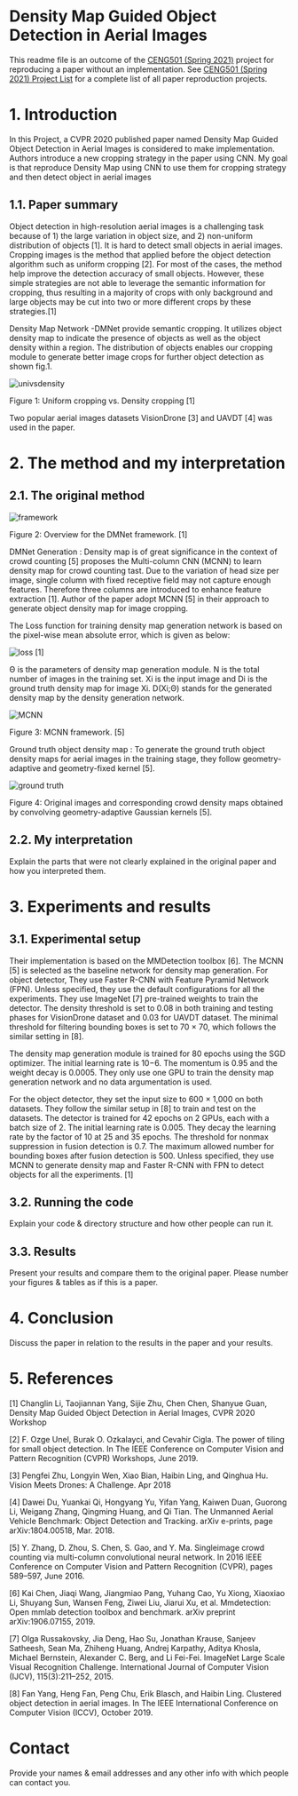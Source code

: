 # Density Map Guided Object Detection in Aerial Images

This readme file is an outcome of the [CENG501 (Spring 2021)](http://kovan.ceng.metu.edu.tr/~sinan/DL/) project for reproducing a paper without an implementation. See [CENG501 (Spring 2021) Project List](https://github.com/sinankalkan/CENG501-Spring2021) for a complete list of all paper reproduction projects.

# 1. Introduction

In this Project, a CVPR 2020 published paper named Density Map Guided Object Detection in Aerial Images is considered to make implementation. Authors introduce a new cropping strategy in the paper using CNN. 
My goal is that reproduce Density Map using CNN to use them for cropping strategy and then detect object in aerial images 


## 1.1. Paper summary

Object detection in high-resolution aerial images is a challenging task because of 1) the large variation in object size, and 2) non-uniform distribution of objects [1]. It is hard to detect small objects in aerial images. Cropping images is the method that applied before the object detection algorithm such as uniform cropping [2]. For most of the cases, the method help improve the detection accuracy of small objects. However, these simple strategies are not able to leverage the semantic information  for cropping, thus resulting in a majority of crops with only background and large objects may be cut into two or more different crops by these strategies.[1]

Density Map Network -DMNet provide semantic cropping. It utilizes object density map to indicate the presence of objects as well as the object density within a region. The distribution of objects enables our cropping module to generate better image crops for further object detection as shown fig.1. 

![univsdensity](https://user-images.githubusercontent.com/48828422/127484682-3f2f07e8-4db2-4e77-9686-0b05914dd644.PNG)

Figure 1: Uniform cropping vs. Density cropping [1]

Two popular aerial images datasets VisionDrone [3] and UAVDT [4] was used in the paper.


# 2. The method and my interpretation

## 2.1. The original method

![framework](https://user-images.githubusercontent.com/48828422/127486390-72d82226-2ed0-4b56-a700-23ead73165b0.PNG)

Figure 2: Overview for the DMNet framework. [1]

DMNet Generation : Density map is of great significance in the context of crowd counting [5] proposes the Multi-column CNN (MCNN) to learn density map for crowd counting tast. Due to the variation of head size per image, single column with fixed receptive field may not capture enough features. Therefore three columns are introduced to enhance feature extraction [1]. Author of the paper adopt MCNN [5] in their approach to generate object density map for image cropping. 

The Loss function for training density map generation network is based on the pixel-wise mean absolute error, which is given as below: 

![loss](https://user-images.githubusercontent.com/48828422/127487939-3e493e57-5037-49e8-97a7-97795fc72ffc.PNG)
[1]


Θ is the parameters of density map generation module. N is the total number of images in the training set. Xi is the input image and Di is the ground truth density map for image Xi. D(Xi;Θ) stands for the generated density map by the density generation network. 

![MCNN](https://user-images.githubusercontent.com/48828422/127489814-c4533ae5-c75c-463c-b4bb-20b759a4acff.PNG)

Figure 3: MCNN framework. [5]

Ground truth object density map : To generate the ground truth object density maps for aerial images in the training stage, they follow geometry-adaptive and geometry-fixed kernel [5].

![ground truth](https://user-images.githubusercontent.com/48828422/127490872-dd2aeedf-8392-47f1-b9a2-ef96f7877778.PNG)

Figure 4: Original images and corresponding crowd density maps obtained by convolving geometry-adaptive Gaussian kernels [5].



## 2.2. My interpretation 

Explain the parts that were not clearly explained in the original paper and how you interpreted them.

# 3. Experiments and results

## 3.1. Experimental setup

Their implementation is based on the MMDetection toolbox [6]. The MCNN [5] is selected as the baseline network for density map generation. For object detector, They use Faster R-CNN with Feature Pyramid Network (FPN). Unless specified, they use the default configurations for all the experiments. They use ImageNet [7] pre-trained weights to train the detector. The density threshold is set to 0.08 in both training and testing phases for VisionDrone dataset and 0.03 for UAVDT dataset. The minimal threshold for filtering bounding boxes is set to 70 × 70, which follows the similar setting in [8]. 

The density map generation module is trained for 80 epochs using the SGD optimizer. The initial learning rate is 10−6. The momentum is 0.95 and the weight decay is 0.0005. They only use one GPU to train the density map generation network and no data argumentation is used.

For the object detector, they set the input size to 600 × 1,000 on both datasets. They follow the similar setup in [8] to train and test on the datasets. The detector is trained for 42 epochs on 2 GPUs, each with a batch size of 2. The initial learning rate is 0.005. They decay the learning rate by the factor of 10 at 25 and 35 epochs. The threshold for nonmax suppression in fusion detection is 0.7. The maximum allowed number for bounding boxes after fusion detection is 500. Unless specified, they use MCNN to generate density map and Faster R-CNN with FPN to detect objects for all the experiments. [1]

## 3.2. Running the code

Explain your code & directory structure and how other people can run it.

## 3.3. Results

Present your results and compare them to the original paper. Please number your figures & tables as if this is a paper.

# 4. Conclusion

Discuss the paper in relation to the results in the paper and your results.

# 5. References

[1]  Changlin Li, Taojiannan Yang, Sijie Zhu, Chen Chen, Shanyue Guan, Density Map Guided Object Detection in Aerial Images, CVPR 2020 Workshop

[2]  F. Ozge Unel, Burak O. Ozkalayci, and Cevahir Cigla. The power of tiling for small object detection. In The IEEE Conference on Computer Vision and Pattern Recognition (CVPR) Workshops, June 2019.

[3]  Pengfei Zhu, Longyin Wen, Xiao Bian, Haibin Ling, and Qinghua Hu. Vision Meets Drones: A Challenge. Apr 2018

[4]  Dawei Du, Yuankai Qi, Hongyang Yu, Yifan Yang, Kaiwen Duan, Guorong Li, Weigang Zhang, Qingming Huang, and Qi Tian. The Unmanned Aerial Vehicle Benchmark: Object Detection and Tracking. arXiv e-prints, page arXiv:1804.00518, Mar. 2018.

[5]  Y. Zhang, D. Zhou, S. Chen, S. Gao, and Y. Ma. Singleimage crowd counting via multi-column convolutional neural network. In 2016 IEEE Conference on Computer Vision and Pattern Recognition (CVPR), pages 589–597, June 2016.

[6]  Kai Chen, Jiaqi Wang, Jiangmiao Pang, Yuhang Cao, Yu Xiong, Xiaoxiao Li, Shuyang Sun, Wansen Feng, Ziwei Liu, Jiarui Xu, et al. Mmdetection: Open mmlab detection toolbox and benchmark. arXiv preprint arXiv:1906.07155, 2019.

[7]  Olga Russakovsky, Jia Deng, Hao Su, Jonathan Krause, Sanjeev Satheesh, Sean Ma, Zhiheng Huang, Andrej Karpathy, Aditya Khosla, Michael Bernstein, Alexander C. Berg, and Li Fei-Fei. ImageNet Large Scale Visual Recognition Challenge. International Journal of Computer Vision (IJCV), 115(3):211–252, 2015.

[8]  Fan Yang, Heng Fan, Peng Chu, Erik Blasch, and Haibin Ling. Clustered object detection in aerial images. In The IEEE International Conference on Computer Vision (ICCV), October 2019.

 
# Contact

Provide your names & email addresses and any other info with which people can contact you.

